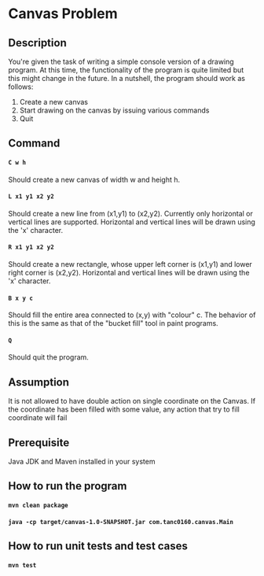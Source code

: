 # Canvas Problem

## Description
You're given the task of writing a simple console version of a drawing program.
At this time, the functionality of the program is quite limited but this might change in the future.
In a nutshell, the program should work as follows:
 1. Create a new canvas
 2. Start drawing on the canvas by issuing various commands
 3. Quit

## Command
#### `C w h`           
Should create a new canvas of width w and height h.
#### `L x1 y1 x2 y2`   
Should create a new line from (x1,y1) to (x2,y2). Currently only horizontal or vertical lines are supported. Horizontal and vertical lines will be drawn using the 'x' character.
#### `R x1 y1 x2 y2`  
Should create a new rectangle, whose upper left corner is (x1,y1) and lower right corner is (x2,y2). Horizontal and vertical lines will be drawn using the 'x' character.
#### `B x y c`         
Should fill the entire area connected to (x,y) with "colour" c. The behavior of this is the same as that of the "bucket fill" tool in paint programs.
#### `Q`               
Should quit the program.

## Assumption
It is not allowed to have double action on single coordinate on the Canvas.
If the coordinate has been filled with some value, any action that try to fill coordinate will fail


## Prerequisite
Java JDK and Maven installed in your system

## How to run the program
#### `mvn clean package`
#### `java -cp target/canvas-1.0-SNAPSHOT.jar com.tanc0160.canvas.Main`

## How to run unit tests and test cases
#### `mvn test`